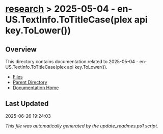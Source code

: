 # [research](../) > 2025-05-04 - en-US.TextInfo.ToTitleCase(plex api key.ToLower())

## Overview
This directory contains documentation related to 2025-05-04 - en-US.TextInfo.ToTitleCase(plex api key.ToLower()).

- [Files](#files)
- [Parent Directory](../)
- [Documentation Home](../../)

## Last Updated

2025-06-26 19:24:03

*This file was automatically generated by the update_readmes.ps1 script.*
